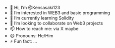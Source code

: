 - 👋 Hi, I’m @Kensasaki123
- 👀 I’m interested in WEB3 and basic programming
- 🌱 I’m currently learning Solidity
- 💞️ I’m looking to collaborate on Web3 projects
- 📫 How to reach me: via X maybe
- 😄 Pronouns: He/Him
- ⚡ Fun fact: ...


